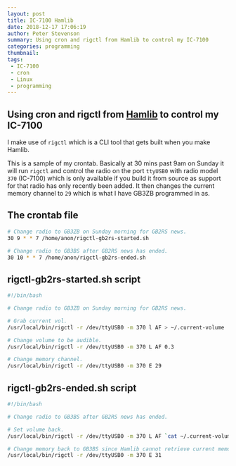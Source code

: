 ```yaml
---
layout: post
title: IC-7100 Hamlib
date: 2018-12-17 17:06:19
author: Peter Stevenson
summary: Using cron and rigctl from Hamlib to control my IC-7100
categories: programming
thumbnail:
tags:
 - IC-7100
 - cron
 - Linux
 - programming
---
```


## Using cron and rigctl from [Hamlib](https://github.com/Hamlib/Hamlib) to control my IC-7100

I make use of `rigctl` which is a CLI tool that gets built when you make Hamlib.

This is a sample of my crontab. Basically at 30 mins past 9am on Sunday it will run `rigctl` and control the radio on the port `ttyUSB0` with radio model `370` (IC-7100) which is only available if you build it from source as support for that radio has only recently been added. It then changes the current memory channel to `29` which is what I have GB3ZB programmed in as.

## The crontab file

```bash
# Change radio to GB3ZB on Sunday morning for GB2RS news.
30 9 * * 7 /home/anon/rigctl-gb2rs-started.sh

# Change radio to GB3BS after GB2RS news has ended.
30 10 * * 7 /home/anon/rigctl-gb2rs-ended.sh
```

## rigctl-gb2rs-started.sh script

```bash
#!/bin/bash

# Change radio to GB3ZB on Sunday morning for GB2RS news.

# Grab current vol.
/usr/local/bin/rigctl -r /dev/ttyUSB0 -m 370 l AF > ~/.current-volume

# Change volume to be audible.
/usr/local/bin/rigctl -r /dev/ttyUSB0 -m 370 L AF 0.3

# Change memory channel.
/usr/local/bin/rigctl -r /dev/ttyUSB0 -m 370 E 29
```

## rigctl-gb2rs-ended.sh script

```bash
#!/bin/bash

# Change radio to GB3BS after GB2RS news has ended.

# Set volume back.
/usr/local/bin/rigctl -r /dev/ttyUSB0 -m 370 L AF `cat ~/.current-volume`

# Change memory back to GB3BS since Hamlib cannot retrieve current memory from IC-7100 yet.
/usr/local/bin/rigctl -r /dev/ttyUSB0 -m 370 E 31
```
